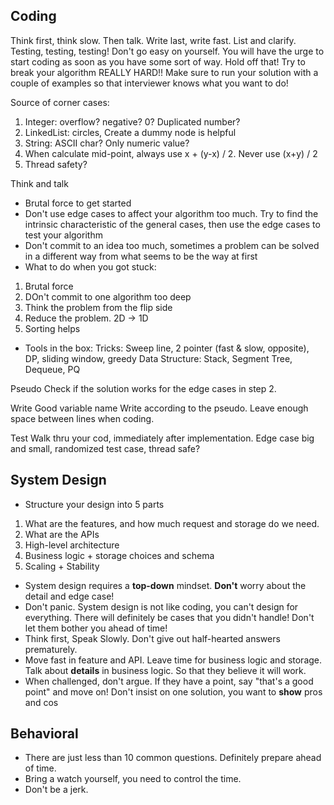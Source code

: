 ## Coding
Think first, think slow. Then talk. Write last, write fast.
List and clarify. Testing, testing, testing! Don't go easy on yourself.
You will have the urge to start coding as soon as you have some sort of way. Hold off that!
Try to break your algorithm REALLY HARD!!
Make sure to run your solution with a couple of examples so that interviewer knows what you want to do!

Source of corner cases:
1. Integer: overflow? negative? 0? Duplicated number?
2. LinkedList: circles, Create a dummy node is helpful
3. String: ASCII char? Only numeric value?
4. When calculate mid-point, always use x + (y-x) / 2. Never use (x+y) / 2
5. Thread safety?

Think and talk
* Brutal force to get started
* Don't use edge cases to affect your algorithm too much. Try to find the intrinsic characteristic of the general cases, then use the edge cases to test your algorithm
* Don't commit to an idea too much, sometimes a problem can be solved in a different way from what seems to be the way at first
* What to do when you got stuck:
1. Brutal force
2. DOn't commit to one algorithm too deep
3. Think the problem from the flip side
4. Reduce the problem. 2D -> 1D
5. Sorting helps
* Tools in the box:
Tricks: Sweep line, 2 pointer (fast & slow, opposite), DP, sliding window, greedy
Data Structure: Stack, Segment Tree, Dequeue, PQ

Pseudo
Check if the solution works for the edge cases in step 2.

Write
Good variable name
Write according to the pseudo.
Leave enough space between lines when coding.

Test
Walk thru your cod, immediately after implementation.
Edge case big and small, randomized test case, thread safe?

## System Design
* Structure your design into 5 parts
1. What are the features, and how much request and storage do we need.
2. What are the APIs
3. High-level architecture
4. Business logic + storage choices and schema
5. Scaling + Stability
* System design requires a **top-down** mindset. **Don't** worry about the detail and edge case!
* Don't panic. System design is not like coding, you can't design for everything. There will definitely be cases that you didn't handle! Don't let them bother you ahead of time!
* Think first, Speak Slowly. Don't give out half-hearted answers prematurely.
* Move fast in feature and API. Leave time for business logic and storage. Talk about **details** in business logic. So that they believe it will work.
* When challenged, don't argue. If they have a point, say "that's a good point" and move on! Don't insist on one solution, you want to **show** pros and cos

## Behavioral
* There are just less than 10 common questions. Definitely prepare ahead of time.
* Bring a watch yourself, you need to control the time.
* Don't be a jerk.
